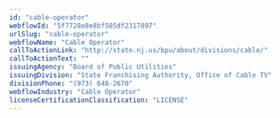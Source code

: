 ```yaml
---
id: "cable-operator"
webflowId: "5f7728e8e8bf505df2317897"
urlSlug: "cable-operator"
webflowName: "Cable Operator"
callToActionLink: "http://state.nj.us/bpu/about/divisions/cable/"
callToActionText: ""
issuingAgency: "Board of Public Utilities"
issuingDivision: "State Franchising Authority, Office of Cable TV"
divisionPhone: "(973) 648-2670"
webflowIndustry: "Cable Operator"
licenseCertificationClassification: "LICENSE"
---
```

